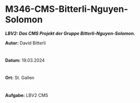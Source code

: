 # M346-CMS-Bitterli-Nguyen-Solomon
***LBV2: Das CMS Projekt der Gruppe Bitterli-Nguyen-Solomon.***


**Autor:** David Bitterli
#
**Datum:** 19.03.2024
#
**Ort:** St. Gallen
#
**Aufgabe:** LBV2 CMS
